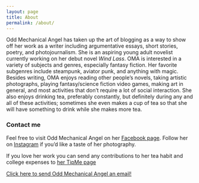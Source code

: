 ```yaml
---
layout: page
title: About
permalink: /about/
---
```


Odd Mechanical Angel has taken up the art of blogging as a way to show off her work as a writer including argumentative essays, short stories, poetry, and photojournalism. She is an aspiring young adult novelist currently working on her debut novel *Wind Lass*. OMA is interested in a variety of subjects and genres, especially fantasy fiction. Her favorite subgenres include steampunk, aviator punk, and anything with magic. Besides writing, OMA enjoys reading other people’s novels, taking artistic photographs, playing fantasy/science fiction video games, making art in general, and most activities that don’t require a lot of social interaction. She also enjoys drinking tea, preferably constantly, but definitely during any and all of these activities; sometimes she even makes a cup of tea so that she will have something to drink while she makes more tea.

### Contact me

Feel free to visit Odd Mechanical Angel on her [Facebook page](www.facebook.com/oddmechanicalangel). Follow her on [Instagram](www.instagram.com/oddmechanicalangel) if you’d like a taste of her photography. 

If you love her work you can send any contributions to her tea habit and college expenses to [her TipMe page](http://oddmechanicalangel.tip.me/)

[Click here to send Odd Mechanical Angel an email!](mailto:oddmechanicalangel@gmail.com)
